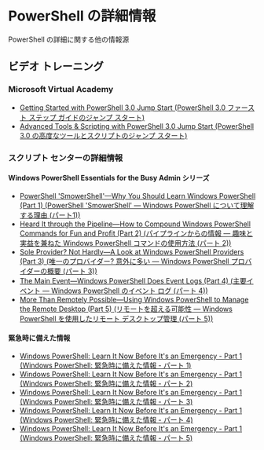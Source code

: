 #  PowerShell の詳細情報

PowerShell の詳細に関する他の情報源

## ビデオ トレーニング

###  Microsoft Virtual Academy
-  [Getting Started with PowerShell 3.0 Jump Start (PowerShell 3.0 ファースト ステップ ガイドのジャンプ スタート)](https://mva.microsoft.com/en-US/training-courses/getting-started-with-powershell-30-jump-start-8276)
-  [Advanced Tools & Scripting with PowerShell 3.0 Jump Start (PowerShell 3.0 の高度なツールとスクリプトのジャンプ スタート)](https://mva.microsoft.com/en-US/training-courses/advanced-tools-scripting-with-powershell-30-jump-start-8231)

###  スクリプト センターの詳細情報
####  Windows PowerShell Essentials for the Busy Admin シリーズ
-  [PowerShell 'SmowerShell'—Why You Should Learn Windows PowerShell &#40;Part 1&#41; (PowerShell 'SmowerShell' — Windows PowerShell について理解する理由 &#40;パート1&#41;)](http://dlbmodigital.microsoft.com/webcasts/wmv/23976_Dnl_L.wmv)
-  [Heard It through the Pipeline—How to Compound Windows PowerShell Commands for Fun and Profit &#40;Part 2&#41; (パイプラインからの情報 — 趣味と実益を兼ねた Windows PowerShell コマンドの使用方法 &#40;パート 2&#41;)](http://dlbmodigital.microsoft.com/webcasts/wmv/23977_Dnl_L.wmv)
-  [Sole Provider? Not Hardly—A Look at Windows PowerShell Providers &#40;Part 3&#41; (唯一のプロバイダー? 意外に多い — Windows PowerShell プロバイダーの概要 &#40;パート 3&#41;)](http://dlbmodigital.microsoft.com/webcasts/wmv/23978_Dnl_L.wmv)
-  [The Main Event—Windows PowerShell Does Event Logs &#40;Part 4&#41; (主要イベント — Windows PowerShell のイベント ログ &#40;パート 4&#41;)](http://dlbmodigital.microsoft.com/webcasts/wmv/23979_Dnl_L.wmv)
-  [More Than Remotely Possible—Using Windows PowerShell to Manage the Remote Desktop &#40;Part 5&#41; (リモートを超える可能性 — Windows PowerShell を使用したリモート デスクトップ管理 &#40;パート 5&#41;)](http://dlbmodigital.microsoft.com/webcasts/wmv/23980_Dnl_L.wmv)

#### 緊急時に備えた情報
-  [Windows PowerShell: Learn It Now Before It's an Emergency - Part 1 (Windows PowerShell: 緊急時に備えた情報 - パート 1)](http://dlbmodigital.microsoft.com/webcasts/wmv/1032481530_Dnl_L.wmv)
-  [Windows PowerShell: Learn It Now Before It's an Emergency - Part 1 (Windows PowerShell: 緊急時に備えた情報 - パート 2)](http://dlbmodigital.microsoft.com/webcasts/wmv/1032481542_Dnl_L.wmv)
-  [Windows PowerShell: Learn It Now Before It's an Emergency - Part 1 (Windows PowerShell: 緊急時に備えた情報 - パート 3)](http://dlbmodigital.microsoft.com/webcasts/wmv/1032481548_Dnl_L.wmv)
-  [Windows PowerShell: Learn It Now Before It's an Emergency - Part 1 (Windows PowerShell: 緊急時に備えた情報 - パート 4)](http://dlbmodigital.microsoft.com/webcasts/wmv/1032481552_Dnl_L.wmv)
-  [Windows PowerShell: Learn It Now Before It's an Emergency - Part 1 (Windows PowerShell: 緊急時に備えた情報 - パート 5)](http://dlbmodigital.microsoft.com/webcasts/wmv/1032481554_Dnl_L.wmv)


<!--HONumber=May16_HO2-->



